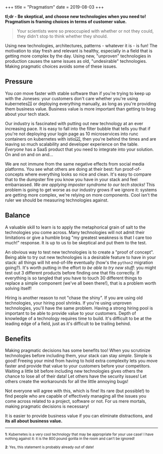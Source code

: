 +++
title = "Pragmatism"
date = 2019-08-03
+++

**tl;dr - Be skeptical, and choose new technologies when you need to! Pragmatism is framing choices in terms of customer value.**

> Your scientists were so preoccupied with whether or not they could, they didn't stop to think whether they should.

Using new technologies, architectures, patterns - whatever it is - is fun! The motivation to stay fresh and relevant is healthy, especially in a field that is getting more complex by the day. Using new, "unproven" technologies in production causes the same issues as old, "undesirable" technologies. Making pragmatic choices avoids some of these issues.


## Pressure

You _can_ move faster with stable software than if you're trying to keep up with the Joneses: your customers don't care whether you're using kubernetes<a style='font-size: 12px; vertical-align:top' href="#fn1">[1]</a> or deploying everything manually, as long as you're providing them business value. Business value is more important than getting to brag about your tech stack.

Our industry is fascinated with putting out new technology at an ever increasing pace. It is easy to fall into the filter bubble that tells you that if you're not deploying your login page as 10 microservices into runc containers on kubernetes with istio<a style='font-size: 12px; vertical-align:top' href="#fn2">[2]</a>, then you're behind the times and are leaving so much scalability and developer experience on the table. _Everyone_ has a SaaS product that you need to integrate into your solution. On and on and on and...

We are not immune from the same negative effects from social media platforms. You see what others are doing at their best: fun proof-of-concepts where everything looks so nice and clean. It's easy to compare that to the dumpster fire you know you have in your stack and feel embarrassed. *We are applying imposter syndrome to our tech stacks!* This problem is going to get worse as our industry grows if we ignore it: systems are getting more complex, we're relying on more components. Cool isn't the ruler we should be measuring technologies against.


## Balance

A valuable skill to learn is to apply the metaphorical grain of salt to the technologies you come across. Many technologies will not admit their limitations or give a humble brag "my greatest weakness is that I care too much!" response. It is up to us to be skeptical and put them to the test.

An obvious way to test new technologies is to create a "proof of concept". Being able to try out new technologies is a desirable feature to have in your stack: all things will hit end-of-life eventually (how's the `python2` migration going?). It's worth putting in the effort _to be able to try new stuff_: you might test out 3 different products before finding one that fits correctly. If everything is so tangled that you have to touch 30 different things to replace a simple component (we've all been there!), that is a problem worth solving itself!

Hiring is another reason to not "chase the shiny". If you are using old technologies, your hiring pool shrinks. If you're using unproven technologies, you'll have the same problem. Having a strong hiring pool is important to be able to provide value to your customers. Depth of knowledge of a technology requires time to build. It's difficult to be at the leading edge of a field, just as it's difficult to be trailing behind.


## Benefits

Making pragmatic decisions has some benefits too! When you scrutinize technologies before including them, your stack can stay _simple_. Simple is good! Freeing your mind from having to hold extra complexity lets you move faster and provide that value to your customers before your competitors. Waiting a little bit before including new technologies gives others the chance to lose all of their data! Let others have the security issues! Let others create the workarounds for all the little annoying bugs!

Not everyone will agree with this, which is fine! Its rare (but possible!) to find people who are capable of effectively managing all the issues you come across related to a project, software or not. For us mere mortals, making pragmatic decisions is necessary!

It is easier to provide business value if you can eliminate distractions, and **its all about business value.**

<hr />
<small>
<span id="fn1"><strong>1</strong></span>: Kubernetes is a very cool technology that may be appropriate for your use case! I have nothing against it: it is the 800 pound gorilla in the room and can't be ignored!

<span id="fn2"><strong>2</strong></span>: Yes, this statement is probably already out of date!
</small>
